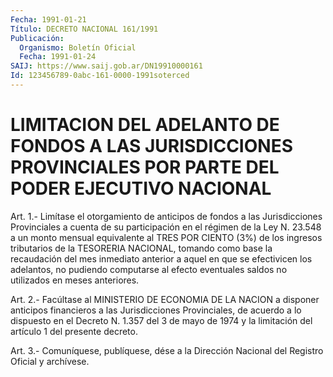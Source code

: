 ```yaml
---
Fecha: 1991-01-21
Título: DECRETO NACIONAL 161/1991
Publicación:
  Organismo: Boletín Oficial
  Fecha: 1991-01-24
SAIJ: https://www.saij.gob.ar/DN19910000161
Id: 123456789-0abc-161-0000-1991soterced
---
```

# LIMITACION DEL ADELANTO DE FONDOS A LAS JURISDICCIONES PROVINCIALES POR PARTE DEL PODER EJECUTIVO NACIONAL

<a id="1"></a>
Art. 1.- Limítase el otorgamiento de anticipos de fondos a las Jurisdicciones  Provinciales  a  cuenta  de  su participación en el régimen de la Ley N. 23.548 a un monto mensual  equivalente al TRES POR  CIENTO  (3%)  de  los  ingresos  tributarios  de la  TESORERIA NACIONAL,  tomando  como  base  la  recaudación  del  mes inmediato anterior  a aquel en que se efectivicen los adelantos, no  pudiendo computarse  al  efecto  eventuales  saldos  no  utilizados en meses anteriores.

<a id="2"></a>
Art.  2.-  Facúltase  al MINISTERIO DE ECONOMIA DE LA NACION a disponer anticipos financieros  a  las Jurisdicciones Provinciales, de acuerdo a lo dispuesto en el Decreto  N.  1.357 del 3 de mayo de 1974  y  la  limitación  del  artículo  1  del  presente   decreto.

<a id="3"></a>
Art. 3.- Comuníquese, publíquese, dése a la Dirección Nacional del Registro Oficial y archívese.